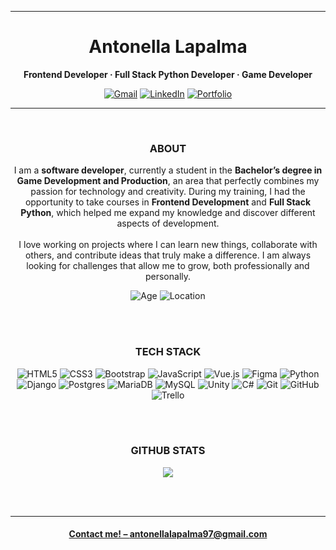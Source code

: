 <!--PORTADA-->
<hr>
<h1 align="center"">Antonella Lapalma</h1>
<p align="center"><strong>Frontend Developer · Full Stack Python Developer · Game Developer</strong></p>
<!--CONTACTO-->
<div align="center">
  
  <a href="mailto:antonellalapalma97@gmail.com">![Gmail](https://img.shields.io/badge/Gmail-D14836?style=Flat&logo=gmail&logoColor=white)</a>
  <a href="https://linkedin.com/in/antonellalapalma">![LinkedIn](https://img.shields.io/badge/linkedin-%230077B5.svg?style=Flat&logo=linkedin&logoColor=white)</a>
  <a href="https://antonellalapalma.github.io/Portfolio/">![Portfolio](https://img.shields.io/badge/Portfolio-555555?style=flat&logo=Google-Chrome&logoColor=white)</a>
  
</div>
<hr>

<br>

<!--SOBRE MI-->
<h3 align="center">ABOUT</h3>

<p align="center">I am a <strong>software developer</strong>, currently a student in the <strong>Bachelor’s degree in Game Development and Production</strong>, an area that perfectly combines my passion for technology and creativity. During my training, I had the opportunity to take courses in <strong>Frontend Development</strong> and <strong>Full Stack Python</strong>, which helped me expand my knowledge and discover different aspects of development.
<br><br>
I love working on projects where I can learn new things, collaborate with others, and contribute ideas that truly make a difference. I am always looking for challenges that allow me to grow, both professionally and personally.</p>

<div align="center">

![Age](https://img.shields.io/badge/Age%20-%2027%20-%20%23F7CB02FF)
![Location](https://img.shields.io/badge/Location%20-%20Buenos%20Aires,%20Argentina-%20%2313AEF7FF)

</div>
<br><br>

<!--SKILLS-->
<h3 align="center">TECH STACK</h3>

<div align="center">
  
  ![HTML5](https://img.shields.io/badge/html5-%23E34F26.svg?style=for-the-badge&logo=html5&logoColor=white)
  ![CSS3](https://img.shields.io/badge/css3-%231572B6.svg?style=for-the-badge&logo=css3&logoColor=white)
  ![Bootstrap](https://img.shields.io/badge/bootstrap-%238511FA.svg?style=for-the-badge&logo=bootstrap&logoColor=white)
  ![JavaScript](https://img.shields.io/badge/javascript-%23323330.svg?style=for-the-badge&logo=javascript&logoColor=%23F7DF1E)
  ![Vue.js](https://img.shields.io/badge/vuejs-%2335495e.svg?style=for-the-badge&logo=vuedotjs&logoColor=%234FC08D)
  ![Figma](https://img.shields.io/badge/figma-%23F24E1E.svg?style=for-the-badge&logo=figma&logoColor=white)
  ![Python](https://img.shields.io/badge/python%20-%2314354C.svg?&style=for-the-badge&logo=python&logoColor=white)
  ![Django](https://img.shields.io/badge/django-%23092E20.svg?style=for-the-badge&logo=django&logoColor=white)
  ![Postgres](https://img.shields.io/badge/postgres-%23316192.svg?style=for-the-badge&logo=postgresql&logoColor=white)
  ![MariaDB](https://img.shields.io/badge/MariaDB-003545?style=for-the-badge&logo=mariadb&logoColor=white)
  ![MySQL](https://img.shields.io/badge/MySQL-4479A1?logo=mysql&logoColor=fff&style=for-the-badge)
  ![Unity](https://img.shields.io/badge/unity-%23000000.svg?style=for-the-badge&logo=unity&logoColor=white)
  ![C#](https://img.shields.io/badge/c%23-%23239120.svg?style=for-the-badge&logo=csharp&logoColor=white)
  ![Git](https://img.shields.io/badge/git-%23F05033.svg?style=for-the-badge&logo=git&logoColor=white)
  ![GitHub](https://img.shields.io/badge/github-%23121011.svg?style=for-the-badge&logo=github&logoColor=white)
  <img alt="Trello" src="https://img.shields.io/badge/Trello-0052CC?style=for-the-badge&logo=trello&logoColor=white">
  
</div>
<br><br>

<h3 align="center">GITHUB STATS</h3>

<p align="center">
<a href="https://github.com/antonellalapalma/AdGuard-WireGuard-Unbound-Cloudflare"><img src="https://github-readme-stats.vercel.app/api/top-langs/?username=antonellalapalma&layout=compact&theme=dark">
</p>
<br><br>

<!--
<p align="left"> 
  <img width="48" height="48" src="https://img.icons8.com/color/48/c-sharp-logo.png" alt="c-sharp-logo"/>
  <img src="https://img.icons8.com/color/48/4a90e2/python--v1.png"/>
  <img src="https://img.icons8.com/color/48/4a90e2/visual-studio-code-2019.png"/>
  <img src="https://img.icons8.com/color/48/4a90e2/git.png"/>
  <img src="https://img.icons8.com/fluent/48/4a90e2/github.png"/> 
</p>

[![Top Langs](https://github-readme-stats.vercel.app/api/top-langs/?username=antonellalapalma&theme=dark)](https://github.com/antonellalapalma/github-readme-stats)
-->
<hr>
<h4 align="center">Contact me! – <a href="mailto:antonellalapalma97@gmail.com">antonellalapalma97@gmail.com</a>

<!--📏LINE
<img src="https://i.imgur.com/dBaSKWF.gif" height="20" width="1050">-->
<!--
**AntonellaLapalma/AntonellaLapalma** is a ✨ _special_ ✨ repository because its `README.md` (this file) appears on your GitHub profile.

Here are some ideas to get you started:

- 🔭 I’m currently working on ...
- 🌱 I’m currently learning ...
- 👯 I’m looking to collaborate on ...
- 🤔 I’m looking for help with ...
- 💬 Ask me about ...
- 📫 How to reach me: ...
- 😄 Pronouns: ...
- ⚡ Fun fact: ...
-->
